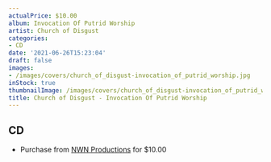 ```yaml
---
actualPrice: $10.00
album: Invocation Of Putrid Worship
artist: Church of Disgust
categories:
- CD
date: '2021-06-26T15:23:04'
draft: false
images:
- /images/covers/church_of_disgust-invocation_of_putrid_worship.jpg
inStock: true
thumbnailImage: /images/covers/church_of_disgust-invocation_of_putrid_worship-thumb.jpg
title: Church of Disgust - Invocation Of Putrid Worship
---
```


## CD
* Purchase from [NWN Productions](http://shop.nwnprod.com/index.php?route=product/product&path=93&product_id=12352&sort=pd.name&order=ASC) for $10.00
